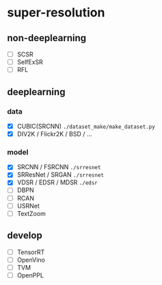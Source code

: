 # super-resolution

## non-deeplearning

- [ ] SCSR
- [ ] SelfExSR
- [ ] RFL

## deeplearning

### data

- [x] CUBIC(SRCNN) `./dataset_make/make_dataset.py`
- [x] DIV2K / Flickr2K / BSD / ... 

### model

- [x] SRCNN / FSRCNN  `./srresnet`
- [x] SRResNet / SRGAN `./srresnet`
- [x] VDSR / EDSR / MDSR `./edsr`
- [ ] DBPN
- [ ] RCAN 
- [ ] USRNet
- [ ] TextZoom

## develop

- [ ] TensorRT
- [ ] OpenVino
- [ ] TVM
- [ ] OpenPPL